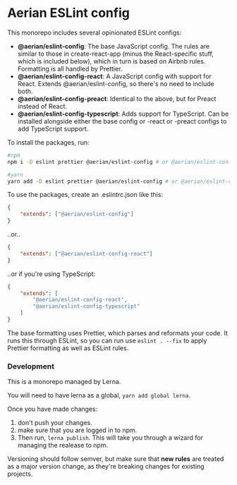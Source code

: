 # Aerian ESLint config

This monorepo includes several opinionated ESLint configs:

-   **@aerian/eslint-config**: The base JavaScript config. The rules are similar
    to those in create-react-app (minus the React-specific stuff, which is
    included below), which in turn is based on Airbnb rules. Formatting is all
    handled by Prettier.
-   **@aerian/eslint-config-react**: A JavaScript config with support for React.
    Extends @aerian/eslint-config, so there's no need to include both.
-   **@aerian/eslint-config-preact**: Identical to the above, but for Preact
    instead of React.
-   **@aerian/eslint-config-typescript**: Adds support for TypeScript. Can be
    installed alongside either the base config or -react or -preact configs to
    add TypeScript support.

To install the packages, run:

```sh
#npm
npm i -D eslint prettier @aerian/eslint-config # or @aerian/eslint-config-react etc

#yarn
yarn add -D eslint prettier @aerian/eslint-config # or @aerian/eslint-config-react etc
```

To use the packages, create an .eslintrc.json like this:

```json
{
    "extends": ["@aerian/eslint-config"]
}
```

..or..

```json
{
    "extends": ["@aerian/eslint-config-react"]
}
```

..or if you're using TypeScript:

```json
{
    "extends": [
        "@aerian/eslint-config-react",
        "@aerian/eslint-config-typescript"
    ]
}
```

The base formatting uses Prettier, which parses and reformats your code. It runs
this through ESLint, so you can run use `eslint . --fix` to apply Prettier
formatting as well as ESLint rules.

### Development

This is a monorepo managed by Lerna.

You will need to have lerna as a global, `yarn add global lerna`.

Once you have made changes:

1. don't push your changes.
2. make sure that you are logged in to npm.
3. Then run, `lerna publish`. This will take you through a wizard for managing
   the realease to npm.

Versioning should follow semver, but make sure that **new rules** are treated as
a major version change, as they're breaking changes for existing projects.
